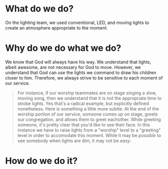 <!-- TITLE: Standards -->
<!-- SUBTITLE: As a Lighting Board Operator, you are expected to create an environment that enhances the experience of our congregation -->

# What do we do?
On the lighting team, we used conventional, LED, and moving lights to create an atmosphere appropriate to the moment.
# Why do we do what we do?
We know that God will always have his way. We understand that lights, albeit awesome, are not necessary for God to move. However, we understand that God can use the lights we command to draw his children closer to him. Therefore, we always strive to be sensitive to each moment of our service. 
> For instance, if our worship teammates are on stage singing a slow, moving song, then we understand that it is not the appropriate time to strobe lights. 
Yes that's a radical example, but explicitly defined nonetheless. Here is something a little more subtle:
> At the end of the worship portion of our service, someone comes up on stage, greets our congregation, and allows them to greet eachother. While greeting someone, it's pretty clear that you'd like to see their face. In this instance we have to raise lights from a "worship" level to a "greeting" level in order to accomodate this moment. While it may be *possible* to see somebody when lights are dim, it may not be *easy*.
# How do we do it?

